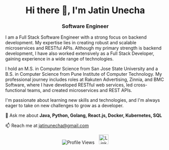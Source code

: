 <h1 align="center">Hi there 👋, I'm Jatin Unecha</h1>
<h3 align="center">Software Engineer</h3>

I am a Full Stack Software Engineer with a strong focus on backend development. My expertise lies in creating robust and scalable microservices and RESTful APIs. Although my primary strength is backend development, I have also worked extensively as a Full Stack Developer, gaining experience in a wide range of technologies. 

I hold an M.S. in Computer Science from San Jose State University and a B.S. in Computer Science from Pune Institute of Computer Technology. My professional journey includes roles at Rakuten Advertising, Zinnia, and BMC Software, where I have developed RESTful web services, led cross-functional teams, and created microservices and REST APIs.

I'm passionate about learning new skills and technologies, and I'm always eager to take on new challenges to grow as a developer.

<!-- 👨‍💻 Check out my portfolio: [jatinunecha.github.io](https://jatinunecha.github.io) -->

💬 Ask me about **Java, Python, Golang, React.js, Docker, Kubernetes, SQL**

📫 Reach me at jatinunecha@gmail.com

<p align="center">
    <img src="https://komarev.com/ghpvc/?username=jsunecha&color=green" alt="Profile Views"/>
    <a href="https://linkedin.com/in/jsunecha" target="_blank">
        <img src="https://cdn-icons-png.flaticon.com/512/174/174857.png" alt="LinkedIn Profile" height="30" width="30" style="margin-left: 10px;"/>
    </a>
</p>
<!--
**jsunecha/jsunecha** is a ✨ _special_ ✨ repository because its `README.md` (this file) appears on your GitHub profile.

Here are some ideas to get you started:

- 🔭 I’m currently working on ...
- 🌱 I’m currently learning ...
- 💬 Ask me about ...
- 📫 How to reach me: ...
- 😄 Pronouns: ...
- ⚡ Fun fact: ...
-->
